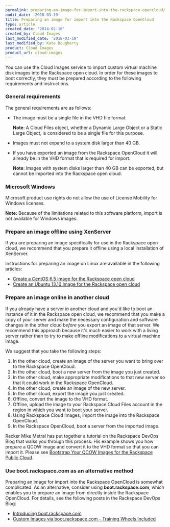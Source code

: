 ```yaml
---
permalink: preparing-an-image-for-import-into-the-rackspace-opencloud/
audit_date: '2018-03-19'
title: Preparing an image for import into the Rackspace OpenCloud
type: article
created_date: '2014-02-16'
created_by: Cloud Images
last_modified_date: '2018-03-19'
last_modified_by: Kate Dougherty
product: Cloud Images
product_url: cloud-images
---
```


You can use the Cloud Images service to import custom virtual machine
disk images into the Rackspace open cloud. In order for these images to boot
correctly, they must be prepared according to the following requirements
and instructions.

### General requirements

The general requirements are as follows:

-   The image must be a single file in the VHD file format.

    **Note**: A Cloud Files object, whether a Dynamic Large Object or a
    Static Large Object, is considered to be a single file for
    this purpose.

-   Images must not expand to a system disk larger than 40 GB.

-   If you have exported an image from the Rackspace OpenCloud it will
    already be in the VHD format that is required for import.

    **Note**: Images with system disks larger than 40 GB can be
    exported, but cannot be imported into the Rackspace open cloud.

### Microsoft Windows

Microsoft product use rights do not allow the use of License Mobility
for Windows licenses.

**Note:** Because of the limitations related to this software
platform, import is not available for Windows images.

### Prepare an image offline using XenServer

If you are preparing an image specifically for use in the Rackspace open
cloud, we recommend that you prepare it offline using a local
installation of XenServer.

Instructions for preparing an image on Linux are available in the following
articles:

-   [Create a CentOS 6.5 Image for the Rackspace open cloud](/how-to/creating-a-centos-65-image-for-the-rackspace-open-cloud)
-   [Create an Ubuntu 13.10 Image for the Rackspace open cloud](/how-to/creating-an-ubuntu-1310-image-for-the-rackspace-open-cloud)

### Prepare an image online in another cloud

If you already have a server in another cloud and you'd like to boot an
instance of it in the Rackspace open cloud, we recommend that you make a
copy of your server and make the necessary configuration and software
changes in the other cloud *before* you export an image of that server.
We recommend this approach because it's much easier to work with a living server rather than to try to make offline modifications to a virtual machine image.

We suggest that you take the following steps:

1.  In the other cloud, create an image of the server you want to bring
    over to the Rackspace OpenCloud.
2.  In the other cloud, boot a new server from the image you
    just created.
3.  In the other cloud, make appropriate modifications to that new
    server so that it could work in the Rackspace OpenCloud.
4.  In the other cloud, create an image of the new server.
5.  In the other cloud, export the image you just created.
6.  Offline, convert the image to the VHD format.
7.  Offline, upload the image to your Rackspace Cloud Files account in
    the region in which you want to boot your server.
8.  Using Rackspace Cloud Images, import the image into the
    Rackspace OpenCloud.
9.  In the Rackspace OpenCloud, boot a server from the imported image.

Racker Mike Metral has put together a tutorial on the Rackspace DevOps
Blog that walks you through this process. His example shows you how
prepare a QCOW image and convert it to the VHD format so that you can
import it. Please see [Bootstrap Your QCOW Images for the Rackspace Public Cloud](https://developer.rackspace.com/blog/bootstrap-your-qcow-images-for-the-rackspace-public-cloud/).

### Use boot.rackspace.com as an alternative method

Preparing an image for import into the Rackspace OpenCloud is somewhat
complicated. As an alternative, consider using **boot.rackspace.com**, which
enables you to prepare an image from directly inside the Rackspace OpenCloud.
For details, see the following posts in the Rackspace DevOps Blog:

-   [Introducing boot.rackspace.com](http://developer.rackspace.com/blog/introducing-boot-dot-rackspace-dot-com.html)
-   [Custom Images via boot.rackspace.com - Training Wheels Included](http://developer.rackspace.com/blog/custom-images-via-boot-dot-rackspace-dot-com-training-wheels-included.html)
